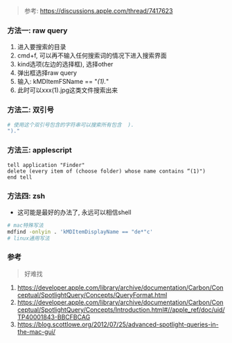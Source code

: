 > 参考: https://discussions.apple.com/thread/7417623

### 方法一: raw query
1. 进入要搜索的目录
2. cmd+f, 可以再不输入任何搜索词的情况下进入搜索界面
3. kind选项(左边的选择框), 选择other
4. 弹出框选择raw query
5. 输入: kMDItemFSName == "*(1).*"
6. 此时可以xxx(1).jpg这类文件搜索出来


### 方法二: 双引号
```sh
# 使用这个双引号包含的字符串可以搜索所有包含  ).
")."
```

### 方法三: applescript

```applescipt
tell application "Finder"
delete (every item of (choose folder) whose name contains “(1)")
end tell
```

### 方法四: zsh

- 这可能是最好的办法了, 永远可以相信shell

```sh
# mac特殊写法
mdfind -onlyin . 'kMDItemDisplayName == "de*"c'
# linux通用写法
```



### 参考

> 好难找

1. https://developer.apple.com/library/archive/documentation/Carbon/Conceptual/SpotlightQuery/Concepts/QueryFormat.html
2. https://developer.apple.com/library/archive/documentation/Carbon/Conceptual/SpotlightQuery/Concepts/Introduction.html#//apple_ref/doc/uid/TP40001843-BBCFBCAG
3. https://blog.scottlowe.org/2012/07/25/advanced-spotlight-queries-in-the-mac-gui/